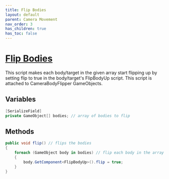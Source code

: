 ```yaml
---
title: Flip Bodies
layout: default
parent: Camera Movement
nav_order: 3
has_children: true
has_toc: false
---
```


# [Flip Bodies](https://github.com/joshberger5/Temptare/blob/second/Assets/FlipBodies.cs)
This script makes each body/target in the given array start flipping up by setting flip to true in the body/target's FlipBodyUp script. This script is attached to CameraBodyFlipper GameObjects.

## Variables
```csharp
[SerializeField]
private GameObject[] bodies; // array of bodies to flip
```

## Methods
```csharp
public void flip() // flips the bodies
{
    foreach (GameObject body in bodies) // flip each body in the array
    {
        body.GetComponent<FlipBodyUp>().flip = true;
    }
}
```

